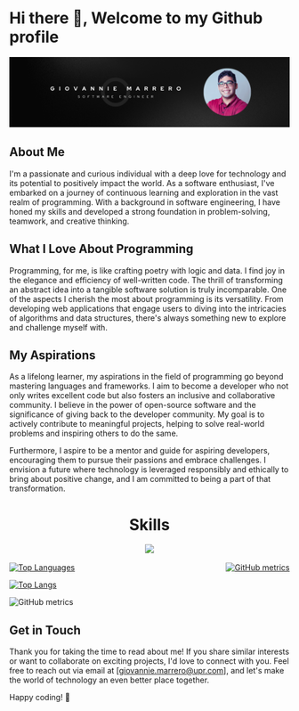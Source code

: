# Hi there 👋, Welcome to my Github profile

![Profile banner](https://github.com/giovannie-marrero/giovannie-marrero/blob/main/images/banner.png?raw=true)

## About Me

I'm a passionate and curious individual with a deep love for technology and its potential to positively impact the world. As a software enthusiast, I've embarked on a journey of continuous learning and exploration in the vast realm of programming. With a background in software engineering, I have honed my skills and developed a strong foundation in problem-solving, teamwork, and creative thinking.

## What I Love About Programming

Programming, for me, is like crafting poetry with logic and data. I find joy in the elegance and efficiency of well-written code. The thrill of transforming an abstract idea into a tangible software solution is truly incomparable. One of the aspects I cherish the most about programming is its versatility. From developing web applications that engage users to diving into the intricacies of algorithms and data structures, there's always something new to explore and challenge myself with.

## My Aspirations

As a lifelong learner, my aspirations in the field of programming go beyond mastering languages and frameworks. I aim to become a developer who not only writes excellent code but also fosters an inclusive and collaborative community. I believe in the power of open-source software and the significance of giving back to the developer community. My goal is to actively contribute to meaningful projects, helping to solve real-world problems and inspiring others to do the same.

Furthermore, I aspire to be a mentor and guide for aspiring developers, encouraging them to pursue their passions and embrace challenges. I envision a future where technology is leveraged responsibly and ethically to bring about positive change, and I am committed to being a part of that transformation.


<h1 align="center">
Skills
</h1>
<p align="center">
  <a href="https://skillicons.dev">
    <img src="https://skillicons.dev/icons?i=git,java,py,c,cs,html,css,sass,js,ts,react,vscode,eclipse" />
  </a>
</p>

<div style="display: flex; justify-content: space-between;">

  <!-- Image on the Left -->
  <a href="https://github.com/anuraghazra/github-readme-stats">
    <img src="https://github-readme-stats.vercel.app/api/top-langs/?username=giovannie-marrero&layout=compact" alt="Top Languages" />
  </a>

  <!-- Image on the Right -->
  <a href="https://metrics.lecoq.io/giovannie-marrero">
    <img src="https://metrics.lecoq.io/giovannie-marrero" alt="GitHub metrics" />
  </a>

</div>


[![Top Langs](https://github-readme-stats.vercel.app/api/top-langs/?username=giovannie-marrero&layout=compact)](https://github.com/anuraghazra/github-readme-stats)

![GitHub metrics](https://metrics.lecoq.io/giovannie-marrero)
## Get in Touch

Thank you for taking the time to read about me! If you share similar interests or want to collaborate on exciting projects, I'd love to connect with you. Feel free to reach out via email at [giovannie.marrero@upr.com], and let's make the world of technology an even better place together.

Happy coding! 🚀